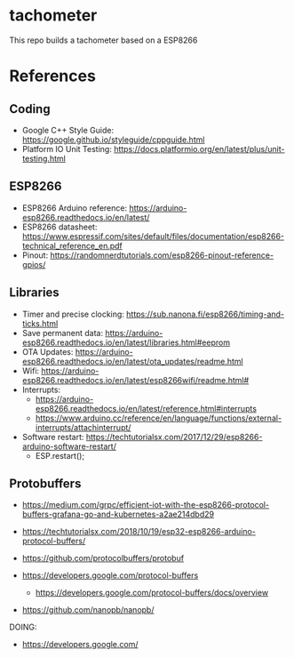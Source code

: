 # tachometer
This repo builds a tachometer based on a ESP8266

# References
## Coding
- Google C++ Style Guide: https://google.github.io/styleguide/cppguide.html
- Platform IO Unit Testing: https://docs.platformio.org/en/latest/plus/unit-testing.html

## ESP8266
- ESP8266 Arduino reference: https://arduino-esp8266.readthedocs.io/en/latest/
- ESP8266 datasheet: https://www.espressif.com/sites/default/files/documentation/esp8266-technical_reference_en.pdf
- Pinout: https://randomnerdtutorials.com/esp8266-pinout-reference-gpios/

## Libraries
- Timer and precise clocking: https://sub.nanona.fi/esp8266/timing-and-ticks.html
- Save permanent data: https://arduino-esp8266.readthedocs.io/en/latest/libraries.html#eeprom
- OTA Updates: https://arduino-esp8266.readthedocs.io/en/latest/ota_updates/readme.html
- Wifi: https://arduino-esp8266.readthedocs.io/en/latest/esp8266wifi/readme.html#
- Interrupts:
  - https://arduino-esp8266.readthedocs.io/en/latest/reference.html#interrupts
  - https://www.arduino.cc/reference/en/language/functions/external-interrupts/attachinterrupt/
- Software restart: https://techtutorialsx.com/2017/12/29/esp8266-arduino-software-restart/
  - ESP.restart();

## Protobuffers
- https://medium.com/grpc/efficient-iot-with-the-esp8266-protocol-buffers-grafana-go-and-kubernetes-a2ae214dbd29
- https://techtutorialsx.com/2018/10/19/esp32-esp8266-arduino-protocol-buffers/

- https://github.com/protocolbuffers/protobuf
- https://developers.google.com/protocol-buffers
  - https://developers.google.com/protocol-buffers/docs/overview
- https://github.com/nanopb/nanopb/

DOING:
- https://developers.google.com/